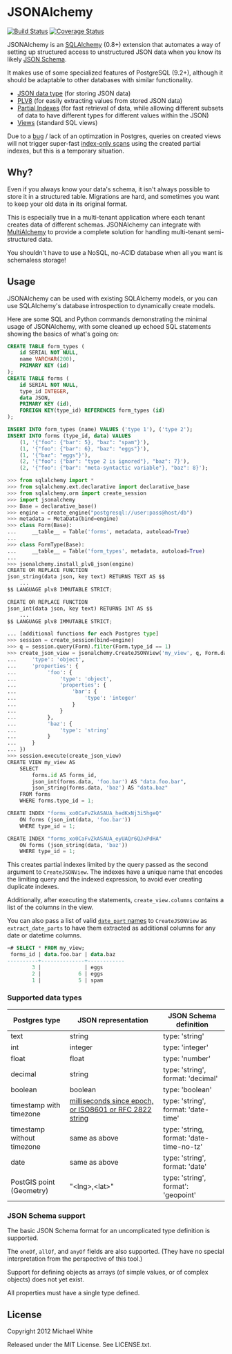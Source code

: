 JSONAlchemy
==

[![Build Status](https://travis-ci.org/mwhite/JSONAlchemy.png?branch=master)](https://travis-ci.org/mwhite/JSONAlchemy)
[![Coverage Status](https://coveralls.io/repos/mwhite/JSONAlchemy/badge.png?branch=master)](https://coveralls.io/r/mwhite/JSONAlchemy?branch=master)

JSONAlchemy is an [SQLAlchemy](http://www.sqlalchemy.org) (0.8+) extension that
automates a way of setting up structured access to unstructured JSON data when
you know its likely [JSON Schema](http://json-schema.org/).

It makes use of some specialized features of PostgreSQL (9.2+), although it should be
adaptable to other databases with similar functionality.

* [JSON data type][0] (for storing JSON data)
* [PLV8][1] (for easily extracting values from stored JSON data)
* [Partial Indexes][2] (for fast retrieval of data, while allowing different
  subsets of data to have different types for different values within the JSON)
* [Views][3] (standard SQL views)

 [0]: http://www.postgresql.org/docs/9.3/static/datatype-json.html
 [1]: http://code.google.com/p/plv8js/wiki/PLV8
 [2]: http://www.postgresql.org/docs/9.3/static/indexes-partial.html
 [3]: http://www.postgresql.org/docs/9.3/static/sql-createview.html

Due to a
[bug](http://postgresql.1045698.n5.nabble.com/No-Index-Only-Scan-on-Partial-Index-td5773024.html)
/ lack of an optimzation in Postgres, queries on created views will not trigger
super-fast [index-only
scans](https://wiki.postgresql.org/wiki/Index-only_scans) using the created
partial indexes, but this is a temporary situation.

Why?
--

Even if you always know your data's schema, it isn't always possible to store it
in a structured table.  Migrations are hard, and sometimes you want to keep your
old data in its original format.

This is especially true in a multi-tenant application where each tenant creates
data of different schemas.  JSONAlchemy can integrate with
[MultiAlchemy](http://github.com/mwhite/MultiAlchemy) to provide a complete
solution for handling multi-tenant semi-structured data.

You shouldn't have to use a NoSQL, no-ACID database when all you want is
schemaless storage!

Usage
--

JSONAlchemy can be used with existing SQLAlchemy models, or you can use
SQLAlchemy's database introspection to dynamically create models.

Here are some SQL and Python commands demonstrating the minimal usage of
JSONAlchemy, with some cleaned up echoed SQL statements showing the basics of
what's going on:


```sql
CREATE TABLE form_types (
	id SERIAL NOT NULL, 
	name VARCHAR(200), 
	PRIMARY KEY (id)
);
CREATE TABLE forms (
	id SERIAL NOT NULL, 
	type_id INTEGER, 
	data JSON, 
	PRIMARY KEY (id), 
	FOREIGN KEY(type_id) REFERENCES form_types (id)
);

INSERT INTO form_types (name) VALUES ('type 1'), ('type 2');
INSERT INTO forms (type_id, data) VALUES
    (1, '{"foo": {"bar": 5}, "baz": "spam"}'),
    (1, '{"foo": {"bar": 6}, "baz": "eggs"}'),
    (1, '{"baz": "eggs"}'),
    (2, '{"foo": {"bar": "type 2 is ignored"}, "baz": 7}'),
    (2, '{"foo": {"bar": "meta-syntactic variable"}, "baz": 8}');
```

```python
>>> from sqlalchemy import *
>>> from sqlalchemy.ext.declarative import declarative_base
>>> from sqlalchemy.orm import create_session
>>> import jsonalchemy
>>> Base = declarative_base()
>>> engine = create_engine("postgresql://user:pass@host/db")
>>> metadata = MetaData(bind=engine)
>>> class Form(Base):
...     __table__ = Table('forms', metadata, autoload=True)
...
>>> class FormType(Base):
...     __table__ = Table('form_types', metadata, autoload=True)
...
>>> jsonalchemy.install_plv8_json(engine)
CREATE OR REPLACE FUNCTION
json_string(data json, key text) RETURNS TEXT AS $$
    ...
$$ LANGUAGE plv8 IMMUTABLE STRICT;

CREATE OR REPLACE FUNCTION
json_int(data json, key text) RETURNS INT AS $$
    ...
$$ LANGUAGE plv8 IMMUTABLE STRICT;

... [additional functions for each Postgres type]
>>> session = create_session(bind=engine)
>>> q = session.query(Form).filter(Form.type_id == 1)
>>> create_json_view = jsonalchemy.CreateJSONView('my_view', q, Form.data, {
...     'type': 'object',
...     'properties': {
...          'foo': {
...              'type': 'object',
...              'properties': {
...                  'bar': {
...                      'type': 'integer'
...                  }
...              }
...          },
...          'baz': {
...              'type': 'string'
...          }
...     }
... })
>>> session.execute(create_json_view)
CREATE VIEW my_view AS 
    SELECT 
        forms.id AS forms_id, 
        json_int(forms.data, 'foo.bar') AS "data.foo.bar", 
        json_string(forms.data, 'baz') AS "data.baz"
    FROM forms 
    WHERE forms.type_id = 1;

CREATE INDEX "forms_xo0CaFvZkASAUA_hedKxNj3i5hgeQ" 
    ON forms (json_int(data, 'foo.bar')) 
    WHERE type_id = 1;

CREATE INDEX "forms_xo0CaFvZkASAUA_eyUAQr6QJxPdHA"
    ON forms (json_string(data, 'baz'))
    WHERE type_id = 1;
```

This creates partial indexes limited by the query passed as the second argument
to `CreateJSONView`. The indexes have a unique name that encodes the limiting
query and the indexed expression, to avoid ever creating duplicate indexes.

Additionally, after executing the statements, `create_view.columns` contains a
list of the columns in the view.

You can also pass a list of valid [`date_part`
names](http://www.postgresql.org/docs/9.3/static/functions-datetime.html#FUNCTIONS-DATETIME-EXTRACT)
to `CreateJSONView` as `extract_date_parts` to have them extracted as additional
columns for any date or datetime columns.

```sql
=# SELECT * FROM my_view;
 forms_id | data.foo.bar | data.baz 
----------+--------------+------------
        3 |              | eggs
        2 |            6 | eggs
        1 |            5 | spam
```

### Supported data types

Postgres type | JSON representation | JSON Schema definition
--- | --- | ---
text | string | type: 'string'
int | integer | type: 'integer'
float | float | type: 'number'
decimal | string | type: 'string', format: 'decimal'
boolean | boolean |  type: 'boolean'
timestamp with timezone | [milliseconds since epoch, or ISO8601 or RFC 2822 string][datetime] | type: 'string', format: 'date-time'
timestamp without timezone | same as above | type: 'string, format: 'date-time-no-tz'
date | same as above | type: 'string', format: 'date'
PostGIS point (Geometry) | "\<lng\>,\<lat\>" | type: 'string', format': 'geopoint'

 [datetime]: https://developer.mozilla.org/en-US/docs/Web/JavaScript/Reference/Global_Objects/Date

### JSON Schema support

The basic JSON Schema format for an uncomplicated type definition is supported.

The `oneOf`, `allOf`, and `anyOf` fields are also supported. (They have no
special interpretation from the perspective of this tool.)

Support for defining objects as arrays (of simple values, or of complex objects)
does not yet exist.

All properties must have a single type defined.

License
--

Copyright 2012 Michael White

Released under the MIT License. See LICENSE.txt.

